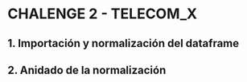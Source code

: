 # CHALENGE 2 - TELECOM_X

## 1. Importación y normalización del dataframe
## 2. Anidado de la normalización
